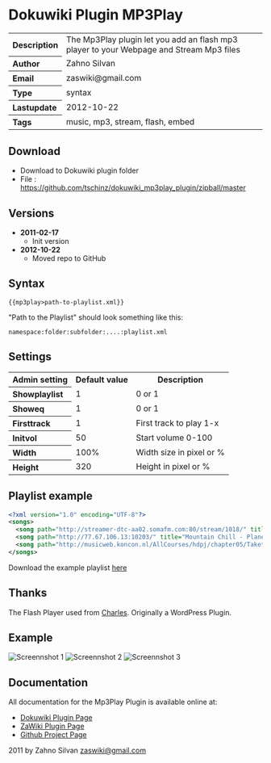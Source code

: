 # Dokuwiki Plugin MP3Play

<table>
  <tr>
    <th align="left">Description</th>
    <td>The Mp3Play plugin let you add an flash mp3 player to your Webpage and Stream Mp3 files</td>
  </tr>
  <tr>
    <th align="left">Author</th>
    <td>Zahno Silvan</td>
  </tr>
  <tr>
    <th align="left">Email</th>
    <td>zaswiki@gmail.com</td>
  </tr>
  <tr>
    <th align="left">Type</th>
    <td>syntax</td>
  </tr>
  <tr>
    <th align="left">Lastupdate</th>
    <td>2012-10-22</td>
  </tr>
  <tr>
    <th align="left">Tags</th>
    <td>music, mp3, stream, flash, embed</td>
  </tr>
</table>

## Download
* Download to Dokuwiki plugin folder
* File     : https://github.com/tschinz/dokuwiki_mp3play_plugin/zipball/master

## Versions
* **2011-02-17**
  * Init version 
* **2012-10-22**
  * Moved repo to GitHub

## Syntax
```
{{mp3play>path-to-playlist.xml}}
```

"Path to the Playlist" should look something like this:
```
namespace:folder:subfolder:....:playlist.xml
```

## Settings
<table>
  <tr>
    <th>Admin setting</th>
    <th>Default value</th>
    <th>Description</th>
  </tr>
  <tr>
    <th align="left">Showplaylist</th>
    <td>1</td>
    <td>0 or 1</td>
  </tr>
  <tr>
    <th align="left">Showeq</th>
    <td>1</td>
    <td>0 or 1</td>
  </tr>
  <tr>
    <th align="left">Firsttrack</th>
    <td>1</td>
    <td>First track to play 1-x</td>
  </tr>
  <tr>
    <th align="left">Initvol</th>
    <td>50</td>
    <td>Start volume 0-100</td>
  </tr>
  <tr>
    <th align="left">Width</th>
    <td>100%</td>
    <td>Width size in pixel or %</td>
  </tr>
  <tr>
    <th align="left">Height</th>
    <td>320</td>
    <td>Height in pixel or %</td>
  </tr>
</table>

## Playlist example
```xml
<?xml version="1.0" encoding="UTF-8"?>
<songs>
  <song path="http://streamer-dtc-aa02.somafm.com:80/stream/1018/" title="Some Internetradio Mp3 Stream" />
  <song path="http://77.67.106.13:10203/" title="Mountain Chill - Planets Destination for Chill" />
  <song path="http://musicweb.koncon.nl/AllCourses/hdpj/chapter05/TaketheATrain.mp3" title="URL to a MP3 file on the Net" />
</songs>
```

Download the example playlist [here](http://zawiki.dyndns.org/~zas/zawiki/lib/exe/fetch.php/tschinz:programming:dw:mp3play:playlist.xml)

## Thanks
The Flash Player used from [Charles](http://sexywp.com/flash-player-widget.htm). Originally a WordPress Plugin.

## Example
![Screennshot 1](http://zawiki.dyndns.org/~zas/zawiki/lib/exe/fetch.php/tschinz:programming:dw:mp3play:mp3play_1.png)
![Screennshot 2](http://zawiki.dyndns.org/~zas/zawiki/lib/exe/fetch.php/tschinz:programming:dw:mp3play:mp3play_2.png)
![Screennshot 3](http://zawiki.dyndns.org/~zas/zawiki/lib/exe/fetch.php/tschinz:programming:dw:mp3play:mp3play_3.png)

## Documentation

All documentation for the Mp3Play Plugin is available online at:

  * [Dokuwiki Plugin Page](http://dokuwiki.org/plugin:mp3play2)
  * [ZaWiki Plugin Page](http://zawiki.dyndns.org/~zas/zawiki/doku.php/tschinz:dw_mp3play)
  * [Github Project Page](https://github.com/tschinz/dokuwiki_mp3play_plugin)

2011 by Zahno Silvan <zaswiki@gmail.com>